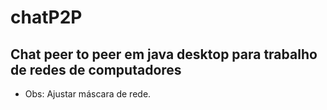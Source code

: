 # chatP2P
## Chat peer to peer em java desktop  para trabalho de redes de computadores
* Obs: Ajustar máscara de rede.
